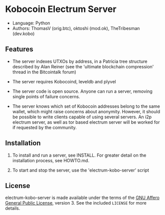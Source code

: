 Kobocoin Electrum Server
=========================================
  * Language: Python
  * Authors: ThomasV (orig.btc), oktoshi (mod.ok), TheTribesman (dev.kobo)

Features
--------

  * The server indexes UTXOs by address, in a Patricia tree structure
    described by Alan Reiner (see the 'ultimate blockchain
    compression' thread in the Bitcointalk forum)

  * The server requires Kobocoind, leveldb and plyvel

  * The server code is open source. Anyone can run a server, removing
    single points of failure concerns.

  * The server knows which set of Kobocoin addresses belong to the same
    wallet, which might raise concerns about anonymity. However, it
    should be possible to write clients capable of using several
    servers. An i2p electrum server, as well as tor based electrum server 
    will be worked for if requested by the community.

Installation
------------

  1. To install and run a server, see INSTALL. For greater
     detail on the installation process, see HOWTO.md.

  2. To start and stop the server, use the 'electrum-kobo-server' script



License
-------

electrum-kobo-server is made available under the terms of the [GNU Affero General
Public License](http://www.gnu.org/licenses/agpl.html), version 3. See the 
included `LICENSE` for more details.
